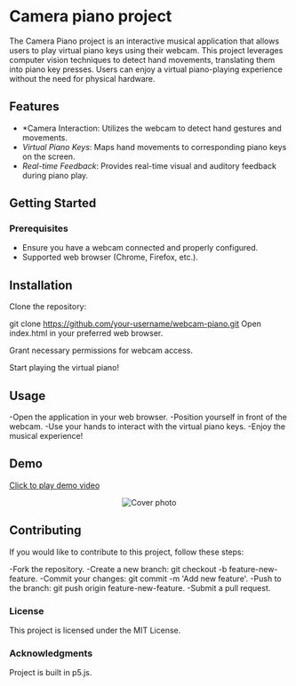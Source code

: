 # Camera piano project
The Camera Piano project is an interactive musical application that allows users to play virtual piano keys using their webcam. This project leverages computer vision techniques to detect hand movements, translating them into piano key presses. Users can enjoy a virtual piano-playing experience without the need for physical hardware.

## Features
- *Camera Interaction: Utilizes the webcam to detect hand gestures and movements.
- *Virtual Piano Keys*: Maps hand movements to corresponding piano keys on the screen.
- *Real-time Feedback*: Provides real-time visual and auditory feedback during piano play.

## Getting Started
### Prerequisites
- Ensure you have a webcam connected and properly configured.
- Supported web browser (Chrome, Firefox, etc.).

## Installation
Clone the repository:

git clone https://github.com/your-username/webcam-piano.git
Open index.html in your preferred web browser.

Grant necessary permissions for webcam access.

Start playing the virtual piano!

## Usage
-Open the application in your web browser.
-Position yourself in front of the webcam.
-Use your hands to interact with the virtual piano keys.
-Enjoy the musical experience!

## Demo
<a href="https://imgur.com/A16jz0W">
  <p>Click to play demo video</p> 
</a>
<p align="center">
  <img src="https://imgur.com/Qc5t7nI.png" alt="Cover photo" />
</p>

## Contributing
If you would like to contribute to this project, follow these steps:

-Fork the repository.
-Create a new branch: git checkout -b feature-new-feature.
-Commit your changes: git commit -m 'Add new feature'.
-Push to the branch: git push origin feature-new-feature.
-Submit a pull request.

### License
This project is licensed under the MIT License.

### Acknowledgments
Project is built in p5.js.






